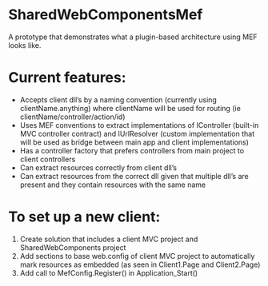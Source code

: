 # SharedWebComponentsMef
A prototype that demonstrates what a plugin-based architecture using MEF looks like.

# Current features: #

- Accepts client dll’s by a naming convention (currently using clientName.anything) where clientName will be used for routing (ie clientName/controller/action/id)
- Uses MEF conventions to extract implementations of IController (built-in MVC controller contract) and IUrlResolver (custom implementation that will be used as bridge between main app and client implementations)
- Has a controller factory that prefers controllers from main project to client controllers
- Can extract resources correctly from client dll’s
- Can extract resources from the correct dll given that multiple dll’s are present and they contain resources with the same name

# To set up a new client: #

1. Create solution that includes a client MVC project and SharedWebComponents project
2. Add sections to base web.config of client MVC project to automatically mark resources as embedded (as seen in Client1.Page and Client2.Page)
3. Add call to MefConfig.Register() in Application_Start()
